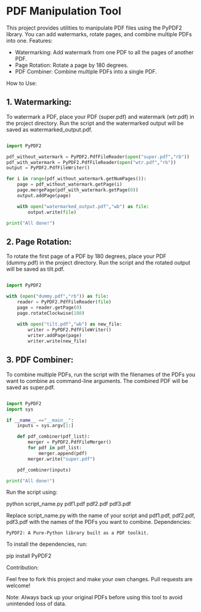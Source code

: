 # PDF Manipulation Tool

This project provides utilities to manipulate PDF files using the PyPDF2 library. You can add watermarks, rotate pages, and combine multiple PDFs into one.
Features:

   - Watermarking: Add watermark from one PDF to all the pages of another PDF.
   - Page Rotation: Rotate a page by 180 degrees.
   - PDF Combiner: Combine multiple PDFs into a single PDF.

How to Use:
## 1. Watermarking:

To watermark a PDF, place your PDF (super.pdf) and watermark (wtr.pdf) in the project directory. Run the script and the watermarked output will be saved as watermarked_output.pdf.

```python

import PyPDF2

pdf_without_watermark = PyPDF2.PdfFileReader(open("super.pdf","rb"))
pdf_with_watermark = PyPDF2.PdfFileReader(open("wtr.pdf","rb"))
output = PyPDF2.PdfFileWriter()

for i in range(pdf_without_watermark.getNumPages()):
    page = pdf_without_watermark.getPage(i)
    page.mergePage(pdf_with_watermark.getPage(0))
    output.addPage(page)

    with open("watermarked_output.pdf","wb") as file:
        output.write(file)

print("All done!")
```
## 2. Page Rotation:

To rotate the first page of a PDF by 180 degrees, place your PDF (dummy.pdf) in the project directory. Run the script and the rotated output will be saved as tilt.pdf.

```python

import PyPDF2

with (open("dummy.pdf","rb")) as file:
    reader = PyPDF2.PdfFileReader(file)
    page = reader.getPage(0)
    page.rotateClockwise(180)
    
    with open("tilt.pdf","wb") as new_file:
        writer = PyPDF2.PdfFileWriter()
        writer.addPage(page)
        writer.write(new_file)
```
## 3. PDF Combiner:

To combine multiple PDFs, run the script with the filenames of the PDFs you want to combine as command-line arguments. The combined PDF will be saved as super.pdf.

```python

import PyPDF2
import sys

if __name__ =="__main__":
    inputs = sys.argv[1:]

    def pdf_combiner(pdf_list):
        merger = PyPDF2.PdfFileMerger()
        for pdf in pdf_list:
            merger.append(pdf)
        merger.write("super.pdf")

    pdf_combiner(inputs)

print("All done!")
```
Run the script using:

python script_name.py pdf1.pdf pdf2.pdf pdf3.pdf

Replace script_name.py with the name of your script and pdf1.pdf, pdf2.pdf, pdf3.pdf with the names of the PDFs you want to combine.
Dependencies:

    PyPDF2: A Pure-Python library built as a PDF toolkit.

To install the dependencies, run:

pip install PyPDF2

Contribution:

Feel free to fork this project and make your own changes. Pull requests are welcome!

Note: Always back up your original PDFs before using this tool to avoid unintended loss of data.